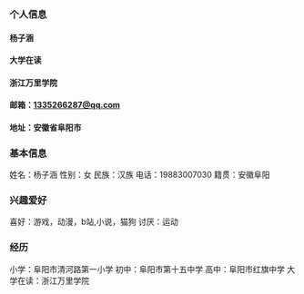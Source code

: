 ### 个人信息
#### 杨子涵
#### 大学在读
#### 浙江万里学院
#### 邮箱：1335266287@qq.com
#### 地址：安徽省阜阳市

### 基本信息
姓名：杨子涵
性别：女
民族：汉族
电话：19883007030
籍贯：安徽阜阳

### 兴趣爱好
喜好：游戏，动漫，b站,小说，猫狗
讨厌：运动

### 经历
小学：阜阳市清河路第一小学
初中：阜阳市第十五中学
高中：阜阳市红旗中学
大学在读：浙江万里学院
